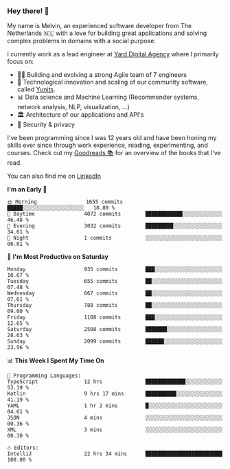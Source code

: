 ### Hey there! 👋

My name is Melvin, an experienced software developer from The Netherlands 🇳🇱 with a love for building great applications and solving complex problems in domains with a social purpose. 

I currently work as a lead engineer at [Yard Digital Agency](https://github.com/yardinternet) where I primarily focus on:

* 👏🏼 Building and evolving a strong Agile team of 7 engineers
* 🚀 Technological innovation and scaling of our community software, called [Yunits](https://www.yunits.com/).
* 📊 Data science and Machine Learning (Recommender systems, network analysis, NLP, visualization, ...)
* 🏛 Architecture of our applications and API's
* 🔐 Security & privacy

I've been programming since I was 12 years old and have been honing my skills ever since through work experience, reading, experimenting, and courses.
Check out my [Goodreads 📚](https://goodreads.com/melvinkoopmans) for an overview of the books that I've read. 

You can also find me on [LinkedIn](https://www.linkedin.com/in/melvinkoopmans)

<!--START_SECTION:waka-->
**I'm an Early 🐤** 

```text
🌞 Morning                1655 commits        █████░░░░░░░░░░░░░░░░░░░░   18.89 % 
🌆 Daytime                4072 commits        ████████████░░░░░░░░░░░░░   46.48 % 
🌃 Evening                3032 commits        █████████░░░░░░░░░░░░░░░░   34.61 % 
🌙 Night                  1 commits           ░░░░░░░░░░░░░░░░░░░░░░░░░   00.01 % 
```
📅 **I'm Most Productive on Saturday** 

```text
Monday                   935 commits         ███░░░░░░░░░░░░░░░░░░░░░░   10.67 % 
Tuesday                  655 commits         ██░░░░░░░░░░░░░░░░░░░░░░░   07.48 % 
Wednesday                667 commits         ██░░░░░░░░░░░░░░░░░░░░░░░   07.61 % 
Thursday                 788 commits         ██░░░░░░░░░░░░░░░░░░░░░░░   09.00 % 
Friday                   1108 commits        ███░░░░░░░░░░░░░░░░░░░░░░   12.65 % 
Saturday                 2508 commits        ███████░░░░░░░░░░░░░░░░░░   28.63 % 
Sunday                   2099 commits        ██████░░░░░░░░░░░░░░░░░░░   23.96 % 
```


📊 **This Week I Spent My Time On** 

```text
💬 Programming Languages: 
TypeScript               12 hrs              █████████████░░░░░░░░░░░░   53.19 % 
Kotlin                   9 hrs 17 mins       ██████████░░░░░░░░░░░░░░░   41.19 % 
YAML                     1 hr 2 mins         █░░░░░░░░░░░░░░░░░░░░░░░░   04.61 % 
JSON                     4 mins              ░░░░░░░░░░░░░░░░░░░░░░░░░   00.36 % 
XML                      3 mins              ░░░░░░░░░░░░░░░░░░░░░░░░░   00.30 % 

🔥 Editors: 
IntelliJ                 22 hrs 34 mins      █████████████████████████   100.00 % 
```


<!--END_SECTION:waka-->
